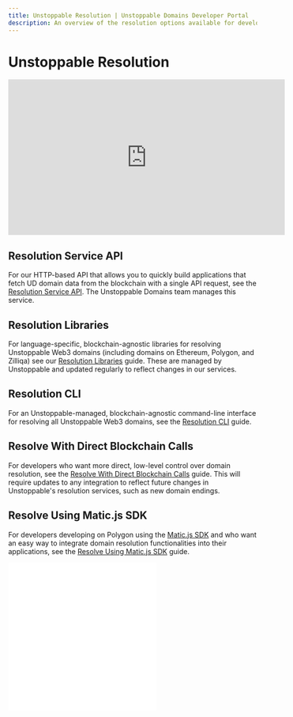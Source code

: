```yaml
---
title: Unstoppable Resolution | Unstoppable Domains Developer Portal
description: An overview of the resolution options available for developers integrating Unstoppable Web3 domains into their Web3 applications.
---
```


# Unstoppable Resolution

<div class="video-container">
<iframe width="560" height="315" src="https://www.youtube.com/embed/vQLQ36lWH8Y" title="Tutorial: Introduction To Unstoppable Domains Resolution" frameborder="0" allow="accelerometer; autoplay; clipboard-write; encrypted-media; gyroscope; picture-in-picture" allowfullscreen></iframe>
</div>

## Resolution Service API

For our HTTP-based API that allows you to quickly build applications that fetch UD domain data from the blockchain with a single API request, see the [Resolution Service API](/developer-toolkit/resolution-integration-methods/resolution-service/overview.md). The Unstoppable Domains team manages this service.

## Resolution Libraries

For language-specific, blockchain-agnostic libraries for resolving Unstoppable Web3 domains (including domains on Ethereum, Polygon, and Zilliqa) see our [Resolution Libraries](/developer-toolkit/resolution-integration-methods/resolution-libraries/libraries-overview.md) guide. These are managed by Unstoppable and updated regularly to reflect changes in our services.

## Resolution CLI

For an Unstoppable-managed, blockchain-agnostic command-line interface for resolving all Unstoppable Web3 domains, see the [Resolution CLI](/developer-toolkit/resolution-integration-methods/resolution-cli.md) guide.

## Resolve With Direct Blockchain Calls

For developers who want more direct, low-level control over domain resolution, see the [Resolve With Direct Blockchain Calls](/developer-toolkit/resolution-integration-methods/direct-blockchain-calls/bc-overview.md) guide. This will require updates to any integration to reflect future changes in Unstoppable's resolution services, such as new domain endings.

## Resolve Using Matic.js SDK

For developers developing on Polygon using the [Matic.js SDK](https://github.com/maticnetwork/matic.js) and who want an easy way to integrate domain resolution functionalities into their applications, see the [Resolve Using Matic.js SDK](/developer-toolkit/resolution-integration-methods/resolution-libraries/resolve-with-maticjs.md) guide.

<embed src="/snippets/_discord.md" />

<embed src="/snippets/_developer-survey-embed.md" />
